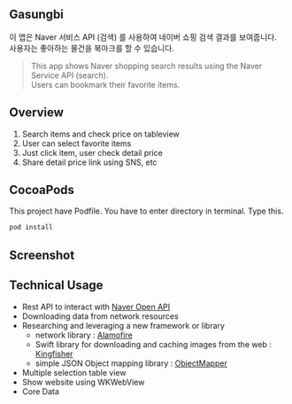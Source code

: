 ## Gasungbi
이 앱은 Naver 서비스 API (검색) 를 사용하여 네이버 쇼핑 검색 결과를 보여줍니다.</br> 사용자는 좋아하는 물건을 북마크를 할 수 있습니다.

> This app shows Naver shopping search results using the Naver Service API (search).</br> Users can bookmark their favorite items.

## Overview 
1. Search items and check price on tableview 
2. User can select favorite items
3. Just click item, user check detail price
4. Share detail price link using SNS, etc


## CocoaPods
This project have Podfile. You have to enter directory in terminal.
Type this.

```ruby
pod install
```

## Screenshot




## Technical Usage
- Rest API to interact with [Naver Open API](https://developers.naver.com/docs/search/shopping/)
- Downloading data from network resources 
- Researching and leveraging a new framework or library  
   * network library : [Alamofire](https://github.com/Alamofire/Alamofire)
   * Swift library for downloading and caching images from the web : [Kingfisher](https://github.com/onevcat/Kingfisher)
   * simple JSON Object mapping library : [ObjectMapper](https://github.com/tristanhimmelman/ObjectMapper)
- Multiple selection table view
- Show website using WKWebView
- Core Data  




            
